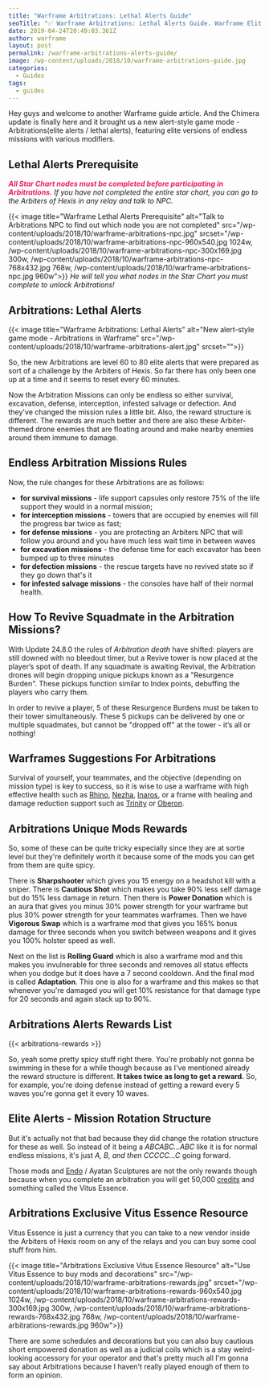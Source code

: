 ```yaml
---
title: "Warframe Arbitrations: Lethal Alerts Guide"
seoTitle: "✅ Warframe Arbitrations: Lethal Alerts Guide. Warframe Elite Alerts"
date: 2019-04-24T20:49:03.361Z
author: warframe
layout: post
permalink: /warframe-arbitrations-alerts-guide/
image: /wp-content/uploads/2018/10/warframe-arbitrations-guide.jpg
categories:
  - Guides
tags:
  - guides
---
```

Hey guys and welcome to another Warframe guide article. And the Chimera update is finally here and it brought us a new alert-style game mode - Arbitrations(elite alerts / lethal alerts), featuring elite versions of endless missions with various modifiers. <!--more-->

## Lethal Alerts Prerequisite
*<strong style="color: #e91e63">All Star Chart nodes must be completed before participating in Arbitrations.</strong> If you have not completed the entire star chart, you can go to the Arbiters of Hexis in any relay and talk to NPC.* 

{{< image title="Warframe Lethal Alerts Prerequisite" alt="Talk to Arbitrations NPC to find out which node you are not completed" src="/wp-content/uploads/2018/10/warframe-arbitrations-npc.jpg" srcset="/wp-content/uploads/2018/10/warframe-arbitrations-npc-960x540.jpg 1024w, /wp-content/uploads/2018/10/warframe-arbitrations-npc-300x169.jpg 300w, /wp-content/uploads/2018/10/warframe-arbitrations-npc-768x432.jpg 768w, /wp-content/uploads/2018/10/warframe-arbitrations-npc.jpg 960w">}} *He will tell you what nodes in the Star Chart you must complete to unlock Arbitrations!*

## Arbitrations: Lethal Alerts﻿
{{< image title="Warframe Arbitrations: Lethal Alerts﻿" alt="New alert-style game mode - Arbitrations in Warframe" src="/wp-content/uploads/2018/10/warframe-arbitrations-alert.jpg" srcset="">}}

So, the new Arbitrations are level 60 to 80 elite alerts that were prepared as sort of a challenge by the Arbiters of Hexis. So far there has only been one up at a time and it seems to reset every 60 minutes. 

Now the Arbitration Missions can only be endless so either survival, excavation, defense, interception, infested salvage or defection. And they've changed the mission rules a little bit. Also, the reward structure is different. The rewards are much better and there are also these Arbiter-themed drone﻿ enemies that are floating around and make nearby enemies around them immune to damage. 

## Endless Arbitration Missions Rules
Now, the rule changes for these Arbitrations are as follows: 

* <b>for survival missions</b> - life support capsules only restore 75% of the life support they would in a normal mission; 
* <b>for interception missions</b> - towers that are occupied by enemies will fill the progress bar twice as fast;
* <b>for defense missions</b> - you are protecting an Arbiters NPC that will follow you around and you have much less wait time in between waves 
* <b>for excavation missions</b> - the defense time for each excavator has been bumped up to three minutes
* <b>for defection missions</b> - the rescue targets have no revived state so if they go down that's it
* <b>for infested salvage missions</b> - the consoles have half of their normal health. 

## How To Revive Squadmate in the Arbitration Missions?
With Update 24.8.0 the rules of *Arbitration death* have shifted: players are still downed with no bleedout timer, but a Revive tower is now placed at the player’s spot of death. If any squadmate is awaiting Revival, the Arbitration drones will begin dropping unique pickups known as a "Resurgence Burden". These pickups function similar to Index points, debuffing the players who carry them. 

In order to revive a player, 5 of these Resurgence Burdens must be taken to their tower simultaneously. These 5 pickups can be delivered by one or multiple squadmates, but cannot be "dropped off" at the tower - it’s all or nothing!

## Warframes Suggestions For Arbitrations
Survival of yourself, your teammates, and the objective (depending on mission type) is key to success, so it is wise to use a warframe with high effective health such as [Rhino](/warframes/rhino/ "Warframe Rhino"), [Nezha](/warframes/nezha/ "Warframe Nezha"), [Inaros](/warframes/inaros/ "Warframe Inaros"), or a frame with healing and damage reduction support such as [Trinity](/warframes/trinity/ "Warframe Trinity") or [Oberon](/warframes/oberon/ "Warframe Oberon"). 

## Arbitrations Unique Mods Rewards
So, some of these can be quite tricky especially since they are at sortie level but they're definitely worth it because some of the mods you can get from them are quite spicy. 

There is <b>Sharpshooter</b> which gives you 15 energy on a headshot kill with a sniper. There is <b>Cautious Shot</b> which makes you take 90% less self damage but do 15% less damage in return. Then there is <b>Power Donation</b> which is an aura that gives you minus 30% power strength for your warframe but plus 30% power strength for your teammates warframes. Then we have <b>Vigorous Swap</b> which is a warframe mod that gives you 165% bonus damage for three seconds when you switch between weapons and it gives you 100% holster speed as well. 

Next on the list is <b>Rolling Guard</b> which is also a warframe mod and this makes you invulnerable for three seconds and removes all status effects when you dodge but it does have a 7 second cooldown. And the final mod is called <b>Adaptation</b>. This one is also for a warframe and this makes so that whenever you're damaged you will get 10% resistance for that damage type for 20 seconds and again stack up to 90%. 

## Arbitrations Alerts Rewards List

{{< arbitrations-rewards >}}

So, yeah some pretty spicy stuff right there. You're probably not gonna be swimming in these for a while though because as I've mentioned already the reward structure is different. **It takes twice as long to get a reward.** So, for example, you're doing defense instead of getting a reward every 5 waves you're gonna get it every 10 waves. 

## Elite Alerts - Mission Rotation Structure
But it's actually not that bad because they did change the rotation structure for these as well. So instead of it being a *ABCABC...ABC* like it is for normal endless missions, it's just *A, B, and then CCCCC...C* going forward. 

Those mods and [Endo](/how-farm-endo/ "How to farm Endo") / Ayatan Sculptures are not the only rewards though because when you complete an arbitration you will get 50,000 [credits](/farm-credits-750k-credits-per-hour/ "How to Farm Credits") and something called the Vitus Essence. 

## Arbitrations Exclusive Vitus Essence Resource
Vitus Essence is just a currency that you can take to a new vendor inside the Arbiters of Hexis room on any of the relays and you can buy some cool stuff from him. 

{{< image title="Arbitrations Exclusive Vitus Essence Resource" alt="Use Vitus Essence to buy mods and decorations" src="/wp-content/uploads/2018/10/warframe-arbitrations-rewards.jpg" srcset="/wp-content/uploads/2018/10/warframe-arbitrations-rewards-960x540.jpg 1024w, /wp-content/uploads/2018/10/warframe-arbitrations-rewards-300x169.jpg 300w, /wp-content/uploads/2018/10/warframe-arbitrations-rewards-768x432.jpg 768w, /wp-content/uploads/2018/10/warframe-arbitrations-rewards.jpg 960w">}}

There are some schedules and decorations but you can also buy cautious short empowered donation as well as a judicial coils which is a stay weird-looking accessory for your operator and that's pretty much all I'm gonna say about Arbitrations because I haven't really played enough of them to form an opinion.